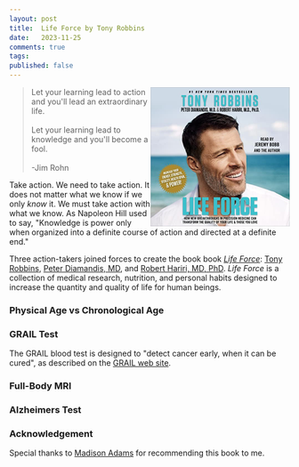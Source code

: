 ```yaml
---
layout: post
title:  Life Force by Tony Robbins
date:   2023-11-25
comments: true
tags: 
published: false
---
```



<img src="/images/life_force_tony_robbins.jpg" align="right" width="250" padding="10" alt="Life Force by Tony Robbins" title="Life Force by Tony Robbins" /> 

>Let your learning lead to action and you'll lead an extraordinary life.<br/>&nbsp;<br/>Let your learning lead to knowledge and you'll become a fool.<br/>&nbsp;<br/>-Jim Rohn

Take action. We need to take action. It does not matter what we know if we only _know_ it. We must take action with what we know. As Napoleon Hill used to say, "Knowledge is power only when organized into a definite course of action and directed at a definite end."

Three action-takers joined forces to create the book book _[Life Force](https://www.lifeforce.com/)_: [Tony Robbins](https://www.tonyrobbins.com), [Peter Diamandis, MD](https://www.linkedin.com/in/peterdiamandis/), and [Robert Hariri, MD, PhD](https://www.linkedin.com/in/drbobhariri/). _Life Force_ is a collection of medical research, nutrition, and personal habits designed to increase the quantity and quality of life for human beings.

<!--more-->

### Physical Age vs Chronological Age


### GRAIL Test

The GRAIL blood test is designed to "detect cancer early, when it can be cured", as described on the [GRAIL web site](https://grail.com/).


### Full-Body MRI


### Alzheimers Test



### Acknowledgement

Special thanks to [Madison Adams](https://www.linkedin.com/in/madison-adams-mba-72b9643a/) for recommending this book to me.
